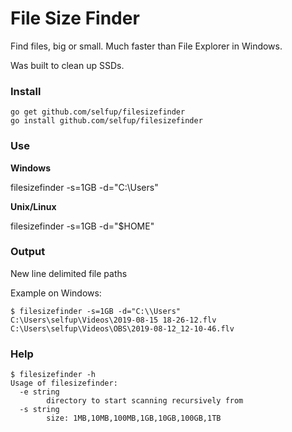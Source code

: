 # File Size Finder

Find files, big or small. Much faster than File Explorer in Windows.

Was built to clean up SSDs.

### Install

```
go get github.com/selfup/filesizefinder
go install github.com/selfup/filesizefinder
```

### Use

**Windows**

filesizefinder -s=1GB -d="C:\\Users"

**Unix/Linux**

filesizefinder -s=1GB -d="\$HOME"

### Output

New line delimited file paths

Example on Windows:

```
$ filesizefinder -s=1GB -d="C:\\Users"
C:\Users\selfup\Videos\2019-08-15 18-26-12.flv
C:\Users\selfup\Videos\OBS\2019-08-12_12-10-46.flv
```

### Help

```
$ filesizefinder -h
Usage of filesizefinder:
  -e string
        directory to start scanning recursively from
  -s string
        size: 1MB,10MB,100MB,1GB,10GB,100GB,1TB
```
